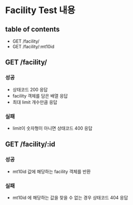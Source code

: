# Facility Test 내용

## table of contents
- GET /facility/
- GET /facility/:mt10id


## GET /facility/

### 성공
- 상태코드 200 응답
- facility 객체를 담은 배열 응답
- 최대 limit 개수만큼 응답

### 실패
- limit이 숫자형이 아니면 상태코드 400 응답


## GET /facility/:id

### 성공
- mt10id 값에 해당하는 facility 객체를 반환
### 실패
- mt10id 에 해당하는 값을 찾을 수 없는 경우 상태코드 404 응답


